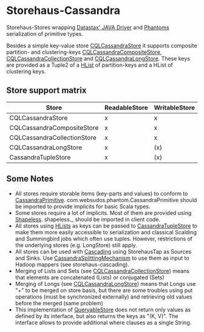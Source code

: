 Storehaus-Cassandra
===================

Storehaus-Stores wrapping [Datastax' JAVA Driver](https://github.com/datastax/java-driver) and [Phantoms](https://github.com/websudos/phantom/) serialization of primitive types.

Besides a simple key-value store [CQLCassandraStore](CQLCassandraStore.scala) it supports composite partition- and clustering-keys [CQLCassandraCompositeStore](CQLCassandraCompositeStore.scala), [CQLCassandraCollectionStore](CQLCassandraCollectionStore.scala) and [CQLCassandraLongStore](CQLCassandraLongStore.scala). These keys are provided as a Tuple2 of a [HList](https://github.com/milessabin/shapeless) of partition-keys and a HList of clustering keys.

Store support matrix
--------------------

Store | ReadableStore | WritableStore | MergableStore | IterableStore | QueryableStore | CASStore | WithPutTtl
------|---------------|---------------|---------------|---------------|----------------|----------|-----------
CQLCassandraStore | x | x | | x | x | x | x
CQLCassandraCompositeStore | x | x | | x | x | x | x
CQLCassandraCollectionStore | x | x | x | x | x | x | x
CQLCassandraLongStore | x | (x) | x | x | x | | 
CassandraTupleStore | x | (x) | | x | | |

Some Notes
----------
  * All stores require storable items (key-parts and values) to conform to [CassandraPrimitive](https://github.com/websudos/phantom/blob/develop/phantom-dsl/src/main/scala/com/websudos/phantom/CassandraType.scala). com.websudos.phantom.CassandraPrimitive should be imported to provide implicits for basic Scala types.
  * Some stores require a lot of implicits. Most of them are provided using [Shapeless](https://github.com/milessabin/shapeless). shapeless._ should be imported in client code.
  * All stores using [HLists](https://github.com/milessabin/shapeless) as keys can be passed to [CassandraTupleStore](CassandraTupleStore.scala) to make them more easily accessible to serialization and classical Scalding and Summingbird jobs which often use tuples. However, restrictions of the underlying stores (e.g. LongStore) still apply.
  * All stores can be used with [Cascading](http://www.cascading.org/) using StorehausTap as Sources and Sinks. Use [CassandraSplittingMechanism](cascading/CassandraSplittingMechanism.scala) to use them as input to Hadoop mappers (see storehaus-cascading).
  * Merging of Lists and Sets (see [CQLCassandraCollectionStore](CQLCassandraCollectionStore.scala)) means that elements are concatenated (Lists) or conjugated (Sets)
  * Merging of Longs (see [CQLCassandraLongStore](CQLCassandraLongStore.scala)) means that Longs use "+" to be merged on store basis, but there are some troubles using put operations (must be synchronized externally) and retrieving old values before the merged (same problem)
  * This implementation of [QueryableStore](https://github.com/twitter/storehaus/blob/develop/sotrehaus-core/src/main/scala/com/twitter/storehaus/QueryableStore.scala) does not return only values as defined by its interface, but also returns the keys as "(K, V)". The interface allows to provide additional where clauses as a single String.
